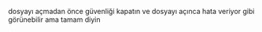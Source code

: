 dosyayı açmadan önce güvenliği kapatın ve dosyayı açınca hata veriyor gibi görünebilir ama tamam diyin
